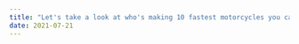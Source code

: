 ```yaml
---
title: "Let's take a look at who's making 10 fastest motorcycles you can buy today."
date: 2021-07-21
---
```

